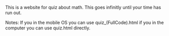 This is a website for quiz about math. This goes infinitly until your time has run out.

Notes:
If you in the mobile OS you can use  quiz_(FullCode).html  if you in the computer you can use quiz.html  directly.
